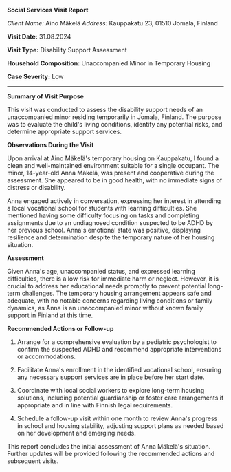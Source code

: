 **Social Services Visit Report**

*Client Name:* Aino Mäkelä
*Address:* Kauppakatu 23, 01510 Jomala, Finland

**Visit Date:** 31.08.2024

**Visit Type:** Disability Support Assessment

**Household Composition:** Unaccompanied Minor in Temporary Housing

**Case Severity:** Low

---

**Summary of Visit Purpose**

This visit was conducted to assess the disability support needs of an unaccompanied minor residing temporarily in Jomala, Finland. The purpose was to evaluate the child's living conditions, identify any potential risks, and determine appropriate support services.

**Observations During the Visit**

Upon arrival at Aino Mäkelä's temporary housing on Kauppakatu, I found a clean and well-maintained environment suitable for a single occupant. The minor, 14-year-old Anna Mäkelä, was present and cooperative during the assessment. She appeared to be in good health, with no immediate signs of distress or disability.

Anna engaged actively in conversation, expressing her interest in attending a local vocational school for students with learning difficulties. She mentioned having some difficulty focusing on tasks and completing assignments due to an undiagnosed condition suspected to be ADHD by her previous school. Anna's emotional state was positive, displaying resilience and determination despite the temporary nature of her housing situation.

**Assessment**

Given Anna's age, unaccompanied status, and expressed learning difficulties, there is a low risk for immediate harm or neglect. However, it is crucial to address her educational needs promptly to prevent potential long-term challenges. The temporary housing arrangement appears safe and adequate, with no notable concerns regarding living conditions or family dynamics, as Anna is an unaccompanied minor without known family support in Finland at this time.

**Recommended Actions or Follow-up**

1. Arrange for a comprehensive evaluation by a pediatric psychologist to confirm the suspected ADHD and recommend appropriate interventions or accommodations.
   
2. Facilitate Anna's enrollment in the identified vocational school, ensuring any necessary support services are in place before her start date.

3. Coordinate with local social workers to explore long-term housing solutions, including potential guardianship or foster care arrangements if appropriate and in line with Finnish legal requirements.

4. Schedule a follow-up visit within one month to review Anna's progress in school and housing stability, adjusting support plans as needed based on her development and emerging needs. 

This report concludes the initial assessment of Anna Mäkelä's situation. Further updates will be provided following the recommended actions and subsequent visits.